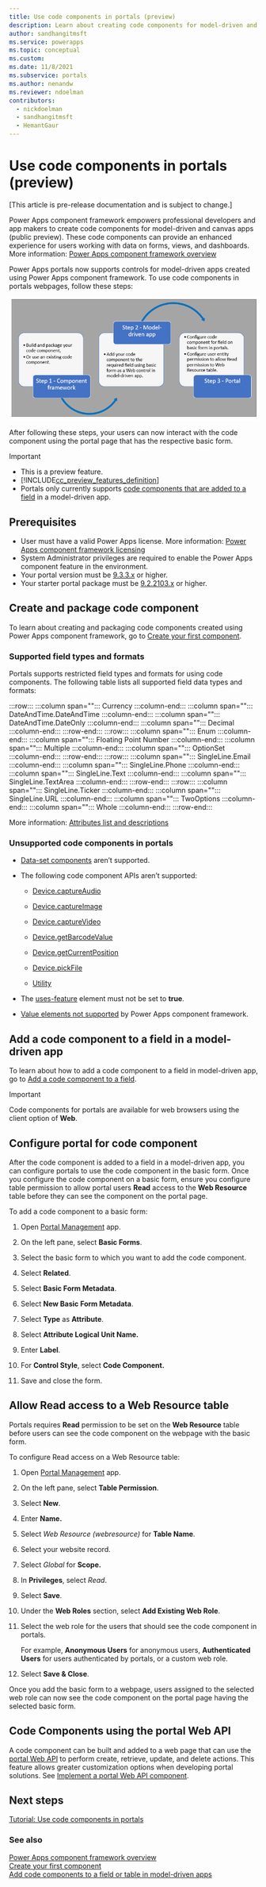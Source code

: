 ```yaml
---
title: Use code components in portals (preview)
description: Learn about creating code components for model-driven and canvas apps using Power Apps component framework inside Power Apps portals.
author: sandhangitmsft
ms.service: powerapps
ms.topic: conceptual
ms.custom: 
ms.date: 11/8/2021
ms.subservice: portals
ms.author: nenandw
ms.reviewer: ndoelman
contributors:
  - nickdoelman
  - sandhangitmsft
  - HemantGaur
---
```


# Use code components in portals (preview)

[This article is pre-release documentation and is subject to change.]

Power Apps component framework empowers professional developers and app makers to create code components for model-driven and canvas apps (public preview). These code components can provide an enhanced experience for users working with data on forms, views, and dashboards. More information: [Power Apps component framework overview](../../developer/component-framework/overview.md)

Power Apps portals now supports controls for model-driven apps created using Power Apps component framework. To use code components in portals webpages, follow these steps:

![Create code component using component framework, then add the code component to a model-driven app form, and configure the code component field inside the basic form for portals and allow Read permission to the Web Resource table.](media/component-framework/steps.png "Create code component using component framework, then add the code component to a model-driven app form, and configure the code component field inside the basic form for portals and allow Read permission to the Web Resource table.")

After following these steps, your users can now interact with the code component using the portal page that has the respective basic form.  

> [!IMPORTANT]
> - This is a preview feature.
> - [!INCLUDE[cc_preview_features_definition](../../includes/cc-preview-features-definition.md)]
> - Portals only currently supports [code components that are added to a field](../../developer/component-framework/add-custom-controls-to-a-field-or-entity.md#add-a-code-component-to-a-column) in a model-driven app.

## Prerequisites

-   User must have a valid Power Apps license. More information: [Power Apps component framework licensing](../../developer/component-framework/overview.md#licensing)
-   System Administrator privileges are required to enable the Power Apps component feature in the environment.
- Your portal version must be [9.3.3.x](versions/version-9.3.3.x.md) or higher.
- Your starter portal package must be [9.2.2103.x](versions/package-version-9.2.2103.md) or higher.

## Create and package code component

To learn about creating and packaging code components created using Power Apps component framework, go to [Create your first component](../../developer/component-framework/implementing-controls-using-typescript.md).

### Supported field types and formats

Portals supports restricted field types and formats for using code components. The following table lists all supported field data types and formats:

:::row:::
   :::column span="":::
      Currency
   :::column-end:::
   :::column span="":::
      DateAndTime.DateAndTime
   :::column-end:::
   :::column span="":::
      DateAndTime.DateOnly
   :::column-end:::
   :::column span="":::
      Decimal
   :::column-end:::
:::row-end:::
:::row:::
   :::column span="":::
      Enum
   :::column-end:::
   :::column span="":::
      Floating Point Number
   :::column-end:::
   :::column span="":::
      Multiple
   :::column-end:::
   :::column span="":::
      OptionSet
   :::column-end:::
:::row-end:::
:::row:::
   :::column span="":::
      SingleLine.Email
   :::column-end:::
   :::column span="":::
      SingleLine.Phone
   :::column-end:::
   :::column span="":::
      SingleLine.Text
   :::column-end:::
   :::column span="":::
      SingleLine.TextArea
   :::column-end:::
:::row-end:::
:::row:::
   :::column span="":::
      SingleLine.Ticker
   :::column-end:::
   :::column span="":::
      SingleLine.URL
   :::column-end:::
   :::column span="":::
      TwoOptions
   :::column-end:::
   :::column span="":::
      Whole
   :::column-end:::
:::row-end:::

More information: [Attributes list and descriptions](../../developer/component-framework/manifest-schema-reference/property.md#remarks)

### Unsupported code components in portals

-   [Data-set
    components](../../developer/component-framework/sample-controls/data-set-grid-control.md)
    aren’t supported.

-   The following code component APIs aren’t supported:

    -   [Device.captureAudio](../../developer/component-framework/reference/device/captureaudio.md)

    -   [Device.captureImage](../../developer/component-framework/reference/device/captureimage.md)

    -   [Device.captureVideo](../../developer/component-framework/reference/device/capturevideo.md)

    -   [Device.getBarcodeValue](../../developer/component-framework/reference/device/getbarcodevalue.md)

    -   [Device.getCurrentPosition](../../developer/component-framework/reference/device/getcurrentposition.md)

    -   [Device.pickFile](../../developer/component-framework/reference/device/pickfile.md)

    -   [Utility](../../developer/component-framework/reference/utility.md)

-   The [uses-feature](../../developer/component-framework/manifest-schema-reference/uses-feature.md) element must not be set to **true**.

-   [Value elements not supported](../../developer/component-framework/manifest-schema-reference/property.md#value-elements-that-are-not-supported)
    by Power Apps component framework.

## Add a code component to a field in a model-driven app

To learn about how to add a code component to a field in model-driven app, go to [Add a code component to a field](../../developer/component-framework/add-custom-controls-to-a-field-or-entity.md#add-a-code-component-to-a-column).

> [!IMPORTANT]
> Code components for portals are available for web browsers using the client option of **Web**.

## Configure portal for code component

After the code component is added to a field in a model-driven app, you can configure portals to use the code component in the basic form. Once you configure the code component on a basic form, ensure you configure table permission to allow portal users **Read** access to the **Web Resource** table before they can see the component on the portal page.

To add a code component to a basic form:

1. Open [Portal Management](configure/configure-portal.md) app.

1. On the left pane, select **Basic Forms**.

1. Select the basic form to which you want to add the code component.

1. Select **Related**.

1. Select **Basic Form Metadata**.

1. Select **New Basic Form Metadata**.

1. Select **Type** as **Attribute**.

1. Select **Attribute Logical Unit Name.**

1. Enter **Label**.

1. For **Control Style**, select **Code Component.**

1. Save and close the form.

## Allow Read access to a Web Resource table

Portals requires **Read** permission to be set on the **Web Resource** table before users can see the code component on the webpage with the basic form.

To configure Read access on a Web Resource table:

1. Open [Portal Management](configure/configure-portal.md) app.

1. On the left pane, select **Table Permission**.

1. Select **New**.

1. Enter **Name.**

1. Select *Web Resource (webresource)* for **Table Name**.

1. Select your website record.

1. Select *Global* for **Scope.**

1. In **Privileges**, select *Read*.

1. Select **Save**.

1. Under the **Web Roles** section, select **Add Existing Web Role**.

1. Select the web role for the users that should see the code component in portals.

    For example, **Anonymous Users** for anonymous users, **Authenticated Users** for users authenticated by portals, or a custom web role.

1. Select **Save & Close**.

Once you add the basic form to a webpage, users assigned to the selected web
role can now see the code component on the portal page having the selected
basic form.

## Code Components using the portal Web API

A code component can be built and added to a web page that can use the [portal Web API](web-api-overview.md) to perform create, retrieve, update, and delete actions. This feature allows greater customization options when developing portal solutions. See [Implement a portal Web API component](implement-webapi-component.md).

## Next steps

[Tutorial: Use code components in portals](component-framework-tutorial.md)

### See also

[Power Apps component framework overview](../../developer/component-framework/overview.md) <br>
[Create your first component](../../developer/component-framework/implementing-controls-using-typescript.md) <br>
[Add code components to a field or table in model-driven apps](../../developer/component-framework/add-custom-controls-to-a-field-or-entity.md)

